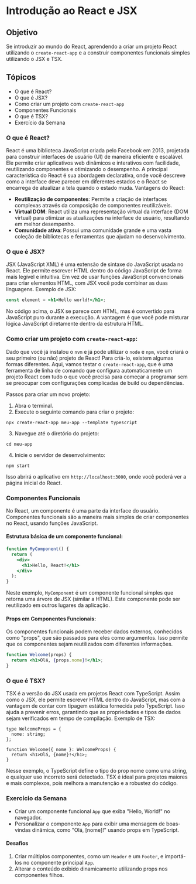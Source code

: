 # Introdução ao React e JSX

## Objetivo
Se introduzir ao mundo do React, aprendendo a criar um projeto React utilizando o ```create-react-app``` e a construir componentes funcionais simples utilizando o JSX e TSX.

## Tópicos
- O que é React?
- O que é JSX?
- Como criar um projeto com ```create-react-app```
- Componentes Funcionais
- O que é TSX?
- Exercício da Semana

### O que é React?
React é uma biblioteca JavaScript criada pelo Facebook em 2013, projetada para construir interfaces de usuário (UI) de maneira eficiente e escalável. Ele permite criar aplicativos web dinâmicos e interativos com facilidade, reutilizando componentes e otimizando o desempenho. A principal característica do React é sua abordagem declarativa, onde você descreve como a interface deve parecer em diferentes estados e o React se encarrega de atualizar a tela quando o estado muda.
Vantagens do React:
- **Reutilização de componentes**: Permite a criação de interfaces complexas através da composição de componentes reutilizáveis.
- **Virtual DOM**: React utiliza uma representação virtual da interface (DOM virtual) para otimizar as atualizações na interface de usuário, resultando em melhor desempenho.
- **Comunidade ativa**: Possui uma comunidade grande e uma vasta coleção de bibliotecas e ferramentas que ajudam no desenvolvimento.

### O que é JSX?
JSX (JavaScript XML) é uma extensão de sintaxe do JavaScript usada no React. Ele permite escrever HTML dentro do código JavaScript de forma mais legível e intuitiva. Em vez de usar funções JavaScript convencionais para criar elementos HTML, com JSX você pode combinar as duas linguagens.
Exemplo de JSX:
```jsx
const element = <h1>Hello world!</h1>;
```
No código acima, o JSX se parece com HTML, mas é convertido para JavaScript puro durante a execução. A vantagem é que você pode misturar lógica JavaScript diretamente dentro da estrutura HTML.

### Como criar um projeto com ```create-react-app```:

Dado que você já instalou o ```nvm``` e já pode utilizar o ```node``` e ```npm```, você criará o seu primeiro (ou não) projeto de React! Para criá-lo, existem algumas formas diferentes. Aqui, vamos testar o ```create-react-app```, que é uma ferramenta de linha de comando que configura automaticamente um projeto React com tudo o que você precisa para começar a programar sem se preocupar com configurações complicadas de build ou dependências.

Passos para criar um novo projeto:
1. Abra o terminal.
2. Execute o seguinte comando para criar o projeto:
```
npx create-react-app meu-app --template typescript
```
3. Navegue até o diretório do projeto:
```
cd meu-app
```
4. Inicie o servidor de desenvolvimento:
```
npm start
```

Isso abrirá o aplicativo em `http://localhost:3000`, onde você poderá ver a página inicial do React.

### Componentes Funcionais
No React, um componente é uma parte da interface do usuário. Componentes funcionais são a maneira mais simples de criar componentes no React, usando funções JavaScript.

#### Estrutura básica de um componente funcional:
```jsx
function MyComponent() {
  return (
    <div>
      <h1>Hello, React!</h1>
    </div>
  );
}
```
Neste exemplo, `MyComponent` é um componente funcional simples que retorna uma árvore de JSX (similar a HTML). Este componente pode ser reutilizado em outros lugares da aplicação.

#### Props em Componentes Funcionais:
Os componentes funcionais podem receber dados externos, conhecidos como "props", que são passados para eles como argumentos. Isso permite que os componentes sejam reutilizados com diferentes informações.
```jsx
function Welcome(props) {
  return <h1>Olá, {props.nome}!</h1>;
}
```

### O que é TSX?
TSX é a versão do JSX usada em projetos React com TypeScript. Assim como o JSX, ele permite escrever HTML dentro do JavaScript, mas com a vantagem de contar com tipagem estática fornecida pelo TypeScript. Isso ajuda a prevenir erros, garantindo que as propriedades e tipos de dados sejam verificados em tempo de compilação.
Exemplo de TSX:
```tsx
type WelcomeProps = {
  nome: string;
};

function Welcome({ nome }: WelcomeProps) {
  return <h1>Olá, {nome}!</h1>;
}
```
Nesse exemplo, o TypeScript define o tipo do prop nome como uma string, e qualquer uso incorreto será detectado. TSX é ideal para projetos maiores e mais complexos, pois melhora a manutenção e a robustez do código.

### Exercício da Semana
- Criar um componente funcional `App` que exiba "Hello, World!" no navegador.
- Personalizar o componente `App` para exibir uma mensagem de boas-vindas dinâmica, como "Olá, [nome]!" usando props em TypeScript.

#### Desafios
1. Criar múltiplos componentes, como um `Header` e um `Footer`, e importá-los no componente principal `App`.
2. Alterar o conteúdo exibido dinamicamente utilizando props nos componentes filhos.
